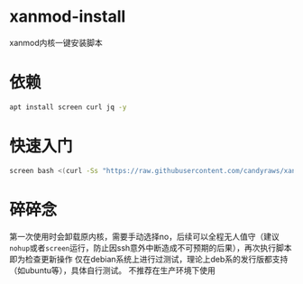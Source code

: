 # xanmod-install
xanmod内核一键安装脚本
# 依赖
```bash
apt install screen curl jq -y
```
# 快速入门
```bash
screen bash <(curl -Ss "https://raw.githubusercontent.com/candyraws/xanmod-install/main/xanmod.sh")
```
# 碎碎念
第一次使用时会卸载原内核，需要手动选择no，后续可以全程无人值守（建议`nohup`或者`screen`运行，防止因ssh意外中断造成不可预期的后果），再次执行脚本即为检查更新操作
仅在debian系统上进行过测试，理论上deb系的发行版都支持（如ubuntu等），具体自行测试。
不推荐在生产环境下使用
